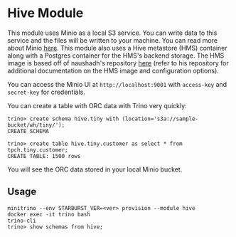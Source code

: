 # Hive Module

This module uses Minio as a local S3 service. You can write data to this service
and the files will be written to your machine. You can read more about Minio
[here](https://docs.min.io/docs/minio-docker-quickstart-guide.html). This module
also uses a Hive metastore (HMS) container along with a Postgres container for
the HMS's backend storage. The HMS image is based off of naushadh's repository
[here](https://github.com/naushadh/hive-metastore) (refer to his repository for
additional documentation on the HMS image and configuration options).

You can access the Minio UI at `http://localhost:9001` with `access-key` and
`secret-key` for credentials.

You can create a table with ORC data with Trino very quickly:

    trino> create schema hive.tiny with (location='s3a://sample-bucket/wh/tiny/');
    CREATE SCHEMA

    trino> create table hive.tiny.customer as select * from tpch.tiny.customer;
    CREATE TABLE: 1500 rows

You will see the ORC data stored in your local Minio bucket.

## Usage

    minitrino --env STARBURST_VER=<ver> provision --module hive
    docker exec -it trino bash 
    trino-cli
    trino> show schemas from hive;
